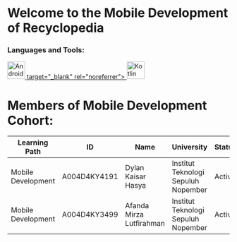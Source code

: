 # **Welcome to the Mobile Development of Recyclopedia**
<h3 align="left">Languages and Tools:</h3>
<p align="left"> <a href="https://en.wikipedia.org/wiki/Android_Studio" target="_blank" rel="noreferrer"> <img src="https://upload.wikimedia.org/wikipedia/commons/thumb/c/c1/Android_Studio_icon_%282023%29.svg/1024px-Android_Studio_icon_%282023%29.svg.png" alt="Android" width="40" height="40"/> </a> <a href="https://www.google.com/url?sa=i&url=https%3A%2F%2Fwww.plainconcepts.com%2Fkotlin-android%2F&psig=AOvVaw32Njbs_dQl4kXf57UP2jVj&ust=1719036714306000&source=images&cd=vfe&opi=89978449&ved=0CBMQjhxqFwoTCJi9rYKF7IYDFQAAAAAdAAAAABAc"  <img src=https://encrypted-tbn0.gstatic.com/images?q=tbn:ANd9GcT7lWOIcJqVGhfEkqODuGRkZnGeVLH4idoQ9Q&s" alt="Kotlin" width="40" height="40"/> target="_blank" rel="noreferrer"> <img src=https://encrypted-tbn0.gstatic.com/images?q=tbn:ANd9GcT7lWOIcJqVGhfEkqODuGRkZnGeVLH4idoQ9Q&s" alt="Kotlin" width="40" height="40"/> </a> </p>


# **Members of Mobile Development Cohort**:
| Learning Path | ID |  Name | University | Status |
| --- | --- |  --- | --- |  --- |
| Mobile Development | A004D4KY4191 |  Dylan Kaisar Hasya| Institut Teknologi Sepuluh Nopember |  Active |
| Mobile Development | A004D4KY3499 |  Afanda Mirza Lutfirahman | Institut Teknologi Sepuluh Nopember |  Active |
